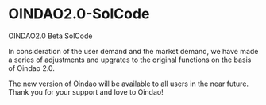 # OINDAO2.0-SolCode
OINDAO2.0 Beta SolCode 

 In consideration of the user demand and the market demand, we have made a series of  adjustments and  upgrates to the original functions on the basis of Oindao 2.0. 

The new version of Oindao will be available to all users in the near future. Thank you for your support and love to Oindao! 

